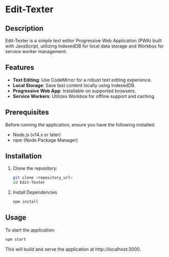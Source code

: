# Edit-Texter

## Description

Edit-Texter is a simple text editor Progressive Web Application (PWA) built with JavaScript, utilizing IndexedDB for local data storage and Workbox for service worker management.

## Features

- **Text Editing**: Use CodeMirror for a robust text editing experience.
- **Local Storage**: Save text content locally using IndexedDB.
- **Progressive Web App**: Installable on supported browsers.
- **Service Workers**: Utilizes Workbox for offline support and caching.

## Prerequisites

Before running the application, ensure you have the following installed:

- Node.js (v14.x or later)
- npm (Node Package Manager)

## Installation

1. Clone the repository:

   ```bash
   git clone <repository_url>
   cd Edit-Texter
   ```

2. Install Dependencies
   ```bash
   npm install
   ```

## Usage

To start the application:

```bash
npm start
```

This will build and serve the application at http://localhost:3000.
